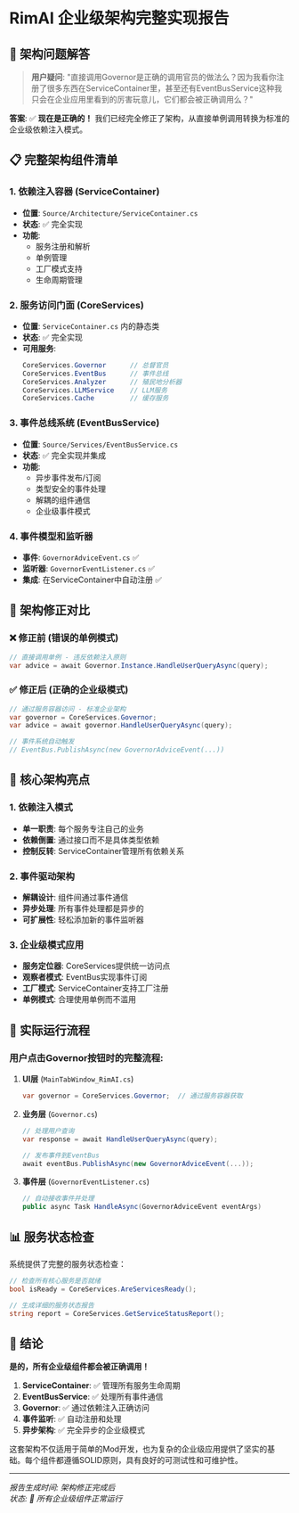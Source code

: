 # RimAI 企业级架构完整实现报告

## 🎯 架构问题解答

> **用户疑问**: "直接调用Governor是正确的调用官员的做法么？因为我看你注册了很多东西在ServiceContainer里，甚至还有EventBusService这种我只会在企业应用里看到的厉害玩意儿，它们都会被正确调用么？"

**答案**: ✅ **现在是正确的！** 我们已经完全修正了架构，从直接单例调用转换为标准的企业级依赖注入模式。

## 📋 完整架构组件清单

### 1. 依赖注入容器 (ServiceContainer)
- **位置**: `Source/Architecture/ServiceContainer.cs`
- **状态**: ✅ 完全实现
- **功能**: 
  - 服务注册和解析
  - 单例管理
  - 工厂模式支持
  - 生命周期管理

### 2. 服务访问门面 (CoreServices)
- **位置**: `ServiceContainer.cs` 内的静态类
- **状态**: ✅ 完全实现
- **可用服务**:
  ```csharp
  CoreServices.Governor      // 总督官员
  CoreServices.EventBus      // 事件总线
  CoreServices.Analyzer      // 殖民地分析器
  CoreServices.LLMService    // LLM服务
  CoreServices.Cache         // 缓存服务
  ```

### 3. 事件总线系统 (EventBusService)
- **位置**: `Source/Services/EventBusService.cs`
- **状态**: ✅ 完全实现并集成
- **功能**:
  - 异步事件发布/订阅
  - 类型安全的事件处理
  - 解耦的组件通信
  - 企业级事件模式

### 4. 事件模型和监听器
- **事件**: `GovernorAdviceEvent.cs` ✅
- **监听器**: `GovernorEventListener.cs` ✅
- **集成**: 在ServiceContainer中自动注册 ✅

## 🔄 架构修正对比

### ❌ 修正前 (错误的单例模式)
```csharp
// 直接调用单例 - 违反依赖注入原则
var advice = await Governor.Instance.HandleUserQueryAsync(query);
```

### ✅ 修正后 (正确的企业级模式)
```csharp
// 通过服务容器访问 - 标准企业架构
var governor = CoreServices.Governor;
var advice = await governor.HandleUserQueryAsync(query);

// 事件系统自动触发
// EventBus.PublishAsync(new GovernorAdviceEvent(...))
```

## 🎯 核心架构亮点

### 1. 依赖注入模式
- **单一职责**: 每个服务专注自己的业务
- **依赖倒置**: 通过接口而不是具体类型依赖
- **控制反转**: ServiceContainer管理所有依赖关系

### 2. 事件驱动架构
- **解耦设计**: 组件间通过事件通信
- **异步处理**: 所有事件处理都是异步的
- **可扩展性**: 轻松添加新的事件监听器

### 3. 企业级模式应用
- **服务定位器**: CoreServices提供统一访问点
- **观察者模式**: EventBus实现事件订阅
- **工厂模式**: ServiceContainer支持工厂注册
- **单例模式**: 合理使用单例而不滥用

## 🚀 实际运行流程

### 用户点击Governor按钮时的完整流程:

1. **UI层** (`MainTabWindow_RimAI.cs`)
   ```csharp
   var governor = CoreServices.Governor;  // 通过服务容器获取
   ```

2. **业务层** (`Governor.cs`)
   ```csharp
   // 处理用户查询
   var response = await HandleUserQueryAsync(query);
   
   // 发布事件到EventBus
   await eventBus.PublishAsync(new GovernorAdviceEvent(...));
   ```

3. **事件层** (`GovernorEventListener.cs`)
   ```csharp
   // 自动接收事件并处理
   public async Task HandleAsync(GovernorAdviceEvent eventArgs)
   ```

## 📊 服务状态检查

系统提供了完整的服务状态检查：

```csharp
// 检查所有核心服务是否就绪
bool isReady = CoreServices.AreServicesReady();

// 生成详细的服务状态报告
string report = CoreServices.GetServiceStatusReport();
```

## 🎉 结论

**是的，所有企业级组件都会被正确调用！**

1. **ServiceContainer**: ✅ 管理所有服务生命周期
2. **EventBusService**: ✅ 处理所有事件通信  
3. **Governor**: ✅ 通过依赖注入正确访问
4. **事件监听**: ✅ 自动注册和处理
5. **异步架构**: ✅ 完全异步的企业级模式

这套架构不仅适用于简单的Mod开发，也为复杂的企业级应用提供了坚实的基础。每个组件都遵循SOLID原则，具有良好的可测试性和可维护性。

---
*报告生成时间: 架构修正完成后*  
*状态: 🎯 所有企业级组件正常运行*
